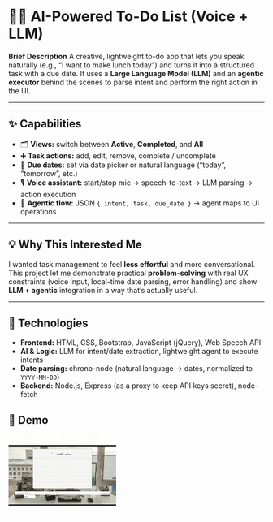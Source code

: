 # 🤖📝 AI-Powered To-Do List (Voice + LLM)

**Brief Description**
A creative, lightweight to-do app that lets you speak naturally (e.g., “I want to make lunch today”) and turns it into a structured task with a due date. It uses a **Large Language Model (LLM)** and an **agentic executor** behind the scenes to parse intent and perform the right action in the UI.

---

## ✨ Capabilities
- 🗂 **Views:** switch between **Active**, **Completed**, and **All**
- ➕ **Task actions:** add, edit, remove, complete / uncomplete
- 📅 **Due dates:** set via date picker or natural language (“today”, “tomorrow”, etc.)
- 🎙 **Voice assistant:** start/stop mic → speech-to-text → LLM parsing → action execution
- 🧠 **Agentic flow:** JSON `{ intent, task, due_date }` → agent maps to UI operations

---

## 💡 Why This Interested Me
I wanted task management to feel **less effortful** and more conversational. This project let me demonstrate practical **problem-solving** with real UX constraints (voice input, local-time date parsing, error handling) and show **LLM + agentic** integration in a way that’s actually useful.

---

## 🧰 Technologies
- **Frontend:** HTML, CSS, Bootstrap, JavaScript (jQuery), Web Speech API
- **AI & Logic:** LLM for intent/date extraction, lightweight agent to execute intents
- **Date parsing:** chrono-node (natural language → dates, normalized to `YYYY-MM-DD`)
- **Backend:** Node.js, Express (as a proxy to keep API keys secret), node-fetch


## 🎥 Demo

![Demo](demo.gif)

